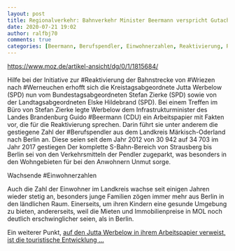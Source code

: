 ```yaml
---
layout: post
title: Regionalverkehr: Bahnverkehr Minister Beermann verspricht Gutachten zur Bahnstrecke von Wriezen nach Werneuchen, aus MOZ
date: 2020-07-21 19:02
author: ralfbj70
comments: true
categories: [Beermann, Berufspendler, Einwohnerzahlen, Reaktivierung, Regionalverkehr, Werneuchen, Wriezen]
---
```

https://www.moz.de/artikel-ansicht/dg/0/1/1815684/

Hilfe bei der Initiative zur #Reaktivierung der Bahnstrecke von #Wriezen nach #Werneuchen erhofft sich die Kreistagsabgeordnete Jutta Werbelow (SPD) nun vom Bundestagsabgeordneten Stefan Zierke (SPD) sowie von der Landtagsabgeordneten Elske Hildebrand (SPD).
Bei einem Treffen im Büro von Stefan Zierke legte Werbelow dem Infrastrukturminister des Landes Brandenburg Guido #Beermann (CDU) ein Arbeitspapier mit Fakten vor, die für die Reaktivierung sprechen. Darin führt sie unter anderem die gestiegene Zahl der #Berufspendler aus dem Landkreis Märkisch-Oderland nach Berlin an. Diese seien seit dem Jahr 2012 von 30 942 auf 34 703 im Jahr 2017 gestiegen Der komplette S-Bahn-Bereich von Strausberg bis Berlin sei von den Verkehrsmitteln der Pendler zugeparkt, was besonders in den Wohngebieten für bei den Anwohnern Unmut sorge.

Wachsende #Einwohnerzahlen

Auch die Zahl der Einwohner im Landkreis wachse seit einigen Jahren wieder stetig an, besonders junge Familien zögen immer mehr aus Berlin in den ländlichen Raum. Einerseits, um ihren Kindern eine gesunde Umgebung zu bieten, andererseits, weil die Mieten und Immobilienpreise in MOL noch deutlich erschwinglicher seien, als in Berlin.

Ein weiterer Punkt, <a href="https://www.moz.de/artikel-ansicht/dg/0/1/1815684/">auf den Jutta Werbelow in ihrem Arbeitspapier verweist, ist die touristische Entwicklung ...</a>
